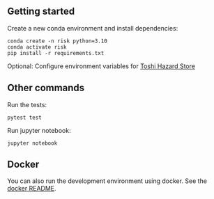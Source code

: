 ## Getting started

Create a new conda environment and install dependencies:

```
conda create -n risk python=3.10
conda activate risk
pip install -r requirements.txt
```

Optional: Configure environment variables for [Toshi Hazard Store](https://github.com/GNS-Science/toshi-hazard-store)

## Other commands

Run the tests:

```
pytest test
```

Run jupyter notebook:

```
jupyter notebook
```

## Docker

You can also run the development environment using docker. See the [docker README](docker/README.md).
